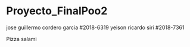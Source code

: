# Proyecto_FinalPoo2
jose guillermo cordero garcia #2018-6319
yeison ricardo siri #2018-7361


Pizza
salami
